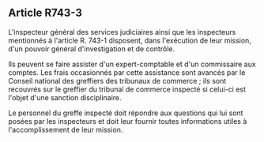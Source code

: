 Article R743-3
----
L'inspecteur général des services judiciaires ainsi que les inspecteurs
mentionnés à l'article R. 743-1 disposent, dans l'exécution de leur mission,
d'un pouvoir général d'investigation et de contrôle.

Ils peuvent se faire assister d'un expert-comptable et d'un commissaire aux
comptes. Les frais occasionnés par cette assistance sont avancés par le Conseil
national des greffiers des tribunaux de commerce ; ils sont recouvrés sur le
greffier du tribunal de commerce inspecté si celui-ci est l'objet d'une sanction
disciplinaire.

Le personnel du greffe inspecté doit répondre aux questions qui lui sont posées
par les inspecteurs et doit leur fournir toutes informations utiles à
l'accomplissement de leur mission.
